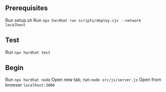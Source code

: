 ## Prerequisites
Run setup.sh
Run `npx hardhat run scripts/deploy.cjs --network localhost`

## Test
Run `npx hardhat test`

## Begin
Run `npx hardhat node`
Open new tab, run `node src/js/server.js`
Open from browser `localhost:3000`
